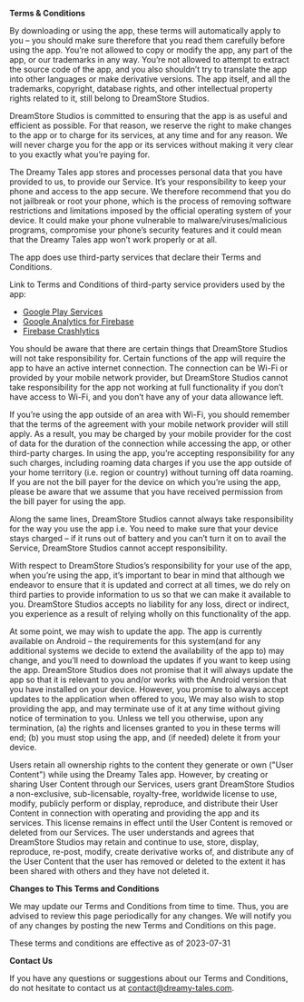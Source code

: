 **Terms & Conditions**

By downloading or using the app, these terms will automatically apply to you – you should make sure therefore that you read them carefully before using the app. You’re not allowed to copy or modify the app, any part of the app, or our trademarks in any way. You’re not allowed to attempt to extract the source code of the app, and you also shouldn’t try to translate the app into other languages or make derivative versions. The app itself, and all the trademarks, copyright, database rights, and other intellectual property rights related to it, still belong to DreamStore Studios.

DreamStore Studios is committed to ensuring that the app is as useful and efficient as possible. For that reason, we reserve the right to make changes to the app or to charge for its services, at any time and for any reason. We will never charge you for the app or its services without making it very clear to you exactly what you’re paying for.

The Dreamy Tales app stores and processes personal data that you have provided to us, to provide our Service. It’s your responsibility to keep your phone and access to the app secure. We therefore recommend that you do not jailbreak or root your phone, which is the process of removing software restrictions and limitations imposed by the official operating system of your device. It could make your phone vulnerable to malware/viruses/malicious programs, compromise your phone’s security features and it could mean that the Dreamy Tales app won’t work properly or at all.

The app does use third-party services that declare their Terms and Conditions.

Link to Terms and Conditions of third-party service providers used by the app:

*   [Google Play Services](https://policies.google.com/terms)
*   [Google Analytics for Firebase](https://firebase.google.com/terms/analytics)
*   [Firebase Crashlytics](https://firebase.google.com/terms/crashlytics)

You should be aware that there are certain things that DreamStore Studios will not take responsibility for. Certain functions of the app will require the app to have an active internet connection. The connection can be Wi-Fi or provided by your mobile network provider, but DreamStore Studios cannot take responsibility for the app not working at full functionality if you don’t have access to Wi-Fi, and you don’t have any of your data allowance left.

If you’re using the app outside of an area with Wi-Fi, you should remember that the terms of the agreement with your mobile network provider will still apply. As a result, you may be charged by your mobile provider for the cost of data for the duration of the connection while accessing the app, or other third-party charges. In using the app, you’re accepting responsibility for any such charges, including roaming data charges if you use the app outside of your home territory (i.e. region or country) without turning off data roaming. If you are not the bill payer for the device on which you’re using the app, please be aware that we assume that you have received permission from the bill payer for using the app.

Along the same lines, DreamStore Studios cannot always take responsibility for the way you use the app i.e. You need to make sure that your device stays charged – if it runs out of battery and you can’t turn it on to avail the Service, DreamStore Studios cannot accept responsibility.

With respect to DreamStore Studios’s responsibility for your use of the app, when you’re using the app, it’s important to bear in mind that although we endeavor to ensure that it is updated and correct at all times, we do rely on third parties to provide information to us so that we can make it available to you. DreamStore Studios accepts no liability for any loss, direct or indirect, you experience as a result of relying wholly on this functionality of the app.

At some point, we may wish to update the app. The app is currently available on Android – the requirements for this system(and for any additional systems we decide to extend the availability of the app to) may change, and you’ll need to download the updates if you want to keep using the app. DreamStore Studios does not promise that it will always update the app so that it is relevant to you and/or works with the Android version that you have installed on your device. However, you promise to always accept updates to the application when offered to you, We may also wish to stop providing the app, and may terminate use of it at any time without giving notice of termination to you. Unless we tell you otherwise, upon any termination, (a) the rights and licenses granted to you in these terms will end; (b) you must stop using the app, and (if needed) delete it from your device.

Users retain all ownership rights to the content they generate or own ("User Content") while using the Dreamy Tales app. However, by creating or sharing User Content through our Services, users grant DreamStore Studios a non-exclusive, sub-licensable, royalty-free, worldwide license to use, modify, publicly perform or display, reproduce, and distribute their User Content in connection with operating and providing the app and its services. This license remains in effect until the User Content is removed or deleted from our Services. The user understands and agrees that DreamStore Studios may retain and continue to use, store, display, reproduce, re-post, modify, create derivative works of, and distribute any of the User Content that the user has removed or deleted to the extent it has been shared with others and they have not deleted it.

**Changes to This Terms and Conditions**

We may update our Terms and Conditions from time to time. Thus, you are advised to review this page periodically for any changes. We will notify you of any changes by posting the new Terms and Conditions on this page.

These terms and conditions are effective as of 2023-07-31

**Contact Us**

If you have any questions or suggestions about our Terms and Conditions, do not hesitate to contact us at contact@dreamy-tales.com.
